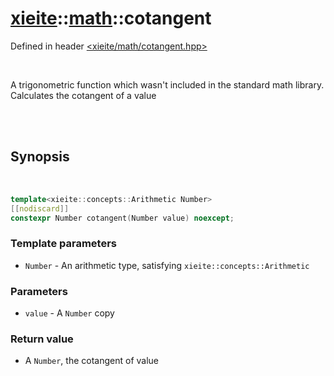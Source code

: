 # [xieite](../xieite.md)::[math](../math.md)::cotangent
Defined in header [<xieite/math/cotangent.hpp>](../../include/xieite/math/cotagent.hpp)

<br/>

A trigonometric function which wasn't included in the standard math library. Calculates the cotangent of a value

<br/><br/>

## Synopsis

<br/>

```cpp
template<xieite::concepts::Arithmetic Number>
[[nodiscard]]
constexpr Number cotangent(Number value) noexcept;
```
### Template parameters
- `Number` - An arithmetic type, satisfying `xieite::concepts::Arithmetic`
### Parameters
- `value` - A `Number` copy
### Return value
- A `Number`, the cotangent of value
